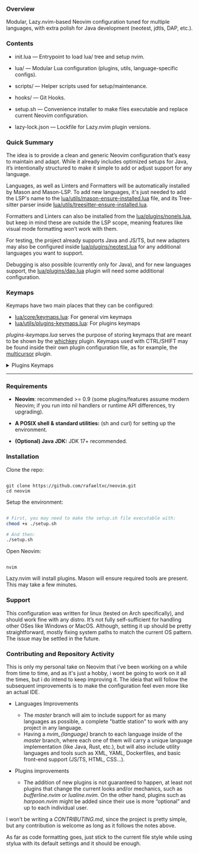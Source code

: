### Overview

Modular, Lazy.nvim-based Neovim configuration tuned for multiple languages, with extra polish for Java development (neotest, jdtls, DAP, etc.).

### Contents

 - init.lua — Entrypoint to load lua/ tree and setup nvim.

- lua/ — Modular Lua configuration (plugins, utils, language-specific configs).

- scripts/ — Helper scripts used for setup/maintenance.

-  hooks/ — Git Hooks.

- setup.sh — Convenience installer to make files executable and replace current Neovim configuration.

- lazy-lock.json — Lockfile for Lazy.nvim plugin versions.

### Quick Summary

The idea is to provide a clean and generic Neovim configuration that’s easy to maintain and adapt. While it already includes optimized setups for Java, it’s intentionally structured to make it simple to add or adjust support for any language.

Languages, as well as Linters and Formatters will be automatically installed by Mason and Mason-LSP. To add new languages, it's just needed to add the LSP's name to the [lua/utils/mason-ensure-installed.lua](https://github.com/rafaeltxc/Neovim/blob/master/lua/utils/mason-ensure-installed.lua) 
file, and its Tree-sitter parser inside [lua/utils/treesitter-ensure-installed.lua](https://github.com/rafaeltxc/Neovim/blob/master/lua/utils/treesitter-ensure-installed.lua).

Formatters and Linters can also be installed from the [lua/plugins/nonels.lua](https://github.com/rafaeltxc/Neovim/blob/master/lua/plugins/nonels.lua), but keep in mind these are outside the LSP scope, meaning features like visual mode formatting won’t work with them.

For testing, the project already supports Java and JS/TS, but new adapters may also be configured inside [lua/plugins/neotest.lua](https://github.com/rafaeltxc/Neovim/blob/master/lua/plugins/neotest.lua) for any additional languages you want to support.

Debugging is also possible (currently only for Java), and for new languages support, the [lua/plugins/dap.lua](https://github.com/rafaeltxc/Neovim/blob/master/lua/plugins/dap.lua) plugin will need some additional configuration.

### Keymaps

Keymaps have two main places that they can be configured:
- [lua/core/keymaps.lua](https://github.com/rafaeltxc/Neovim/blob/master/lua/core/keymaps.lua): For general vim keymaps
- [lua/utils/plugins-keymaps.lua](https://github.com/rafaeltxc/Neovim/blob/master/lua/utils/plugins-keymaps.lua): For plugins keymaps

_plugins-keymaps.lua_ serves the purpose of storing keymaps that are meant to be shown by the [whichkey](https://github.com/rafaeltxc/Neovim/blob/master/lua/plugins/whichkey.lua) plugin. Keymaps used with CTRL/SHIFT may be found inside their own plugin configuration file, as for example, the [multicursor](https://github.com/rafaeltxc/Neovim/blob/master/lua/plugins/multicursor.lua) plugin.

<details>
<summary>Plugins Keymaps</summary>

<table>
<tr>
<td align="center" style="vertical-align: top;">

| Navigation | |
| :--- | :--- |
| `<leader>lD` | Declaration |
| `<leader>ld` | Definition |
| `<leader>li` | Implementation |
| `<leader>lk` | Documentation |
| `<leader>ld` | Diagnostics |
| `<leader>lr` | References |

</td>
<td align="center" style="vertical-align: top;">

| Finder | |
| :--- | :--- |
| `<leader>fb` | Active Buffers |
| `<leader>fc` | Current Buffer |
| `<leader>ff` | Find Files |
| `<leader>fl` | Live Grep |
| `<leader>fu` | Mod. History |
| `<leader>fo` | Recent Projects |

</td>
<td align="center" style="vertical-align: top;">

| Git | |
| :--- | :--- |
| `<leader>ga` | Diff |
| `<leader>gb` | Blame |
| `<leader>gd` | Deleted |

</td>
</tr>
<tr>
<td align="center" style="vertical-align: top;">

| Debugging | |
| :--- | :--- |
| `<leader>Ds` | Start Debug |
| `<leader>Dd` | Toggle Breakpoint|
| `<leader>Db` | Cond. Breakpoint|
| `<leader>Dc` | Commands |
| `<leader>Dl` | List Breakpoints|
| `<leader>Dv` | Variables |
| `<leader>Df` | Frames |
| `<leader>Du` | Toggle UI |

</td>
<td align="center" style="vertical-align: top;">

| Testing | |
| :--- | :--- |
| `<leader>qd` | Debug Nearest |
| `<leader>qn` | Test Nearest |
| `<leader>qf` | Test File |
| `<leader>qs` | Stop Test |
| `<leader>qo` | Show Output |
| `<leader>qp` | Show Output |
| `<leader>qt` | Show Summary |

</td>
<td align="center" style="vertical-align: top;">

| Refactoring | |
| :--- | :--- |
| `<leader>rr` | Rename Variable |
| `<leader>rr` | Quickfix |
| `<leader>ra` | Code Actions |
| `<leader>ro` | File Refactor |
| `<leader>rs` | Toggle Spectre |

</td>
</tr>
<tr>
<td align="center" style="vertical-align: top;">

| Utilities | |
| :--- | :--- |
| `<leader>ui` | LSP Info |
| `<leader>ul` | NullLs Info |
| `<leader>us` | Snip Info |
| `<leader>un` | Messages |
| `<leader>up` | Markdown Preview|
| `<leader>um` | MiniMap |

</td>
<td align="center" style="vertical-align: top;">

| Managers | |
| :--- | :--- |
| `<leader>ml` | Lazy Manager |
| `<leader>mt` | TS Update |
| `<leader>mml`| Mason Logs |
| `<leader>mmm`| Mason Manager |

</td>
<td align="center" style="vertical-align: top;">

| Diagnostics | |
| :--- | :--- |
| `<leader>dj` | Next Diagnostic |
| `<leader>dk` | Prev Diagnostic |
| `<leader>dp` | Problems |
| `<leader>dq` | Quickfix |

</td>
</tr>
<tr>
<td align="center" style="vertical-align: top;">

| Workspace | |
| :--- | :--- |
| `<leader>wh` | Horizontal Win |
| `<leader>wv` | Vertical Win |
| `<leader>wl` | Toggle Line Wrap |

</td>
<td align="center" style="vertical-align: top;">
</td>
<td align="center" style="vertical-align: top;">
</td>
</tr>
</table>

</details>

---

### Requirements
- **Neovim**: recommended >= 0.9 (some plugins/features assume modern Neovim; if you run into nil handlers or runtime API differences, try upgrading).

- **A POSIX shell & standard utilities:** (sh and curl) for setting up the environment.

- **(Optional) Java JDK:** JDK 17+ recommended.

### Installation

Clone the repo:
```

git clone https://github.com/rafaeltxc/neovim.git
cd neovim

```

Setup the environment:
```bash

# First, you may need to make the setup.sh file executable with:
chmod +x ./setup.sh

# And then:
./setup.sh

```

Open Neovim:
```

nvim

```

Lazy.nvim will install plugins. Mason will ensure required tools are present. This may take a few minutes.

### Support

This configuration was written for linux (tested on Arch specifically), and should work fine with any distro. It’s not fully self-sufficient for handling other OSes like Windows or MacOS. Although, setting it up should be pretty straightforward, mostly fixing system paths to match the current OS pattern. The issue may be settled in the future.

### Contributing and Repository Activity

This is only my personal take on Neovim that i've been working on a while from time to time, and as it's just a hobby, i wont be going to work on it all the times, but i do intend to keep improving it. The ideia that will follow the subsequent improvements is to make the configuration feel even more like an actual IDE.

- Languages Improvements
    - The _master_ branch will aim to include support for as many languages as possible, a complete "battle station" to work with any project in any language.
    - Having a _nvim\_{language}_ branch to each language inside of the _master_ branch, where each one of them will carry a unique language implementation (like Java, Rust, etc.), but will also include utility languages and tools such as XML, YAML, Dockerfiles, and basic front-end support (JS/TS, HTML, CSS...).
 
- Plugins improvements
    - The addition of new plugins is not guaranteed to happen, at least not plugins that change the current looks and/or mechanics, such as _bufferline.nvim_ or _lualine.nvim_. On the other hand, plugins such as _harpoon.nvim_ might be added since their use is more “optional” and up to each individual user.
 
I won’t be writing a _CONTRIBUTING.md_, since the project is pretty simple, but any contribution is welcome as long as it follows the notes above.

As far as code formatting goes, just stick to the current file style while using stylua with its default settings and it should be enough.
